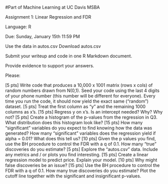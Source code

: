 #Part of Machine Learning at UC Davis MSBA

Assignment 1: Linear Regression and FDR

Language: R

Due: Sunday, January 15th 11:59 PM

 

Use the data in autos.csv Download autos.csv 

Submit your writeup and code in one R Markdown document.

Provide evidence to support your answers.

 

Please:

[5 pts] Write code that produces a 10,000 x 1001 matrix (rows x cols) of random numbers drawn from N(0,1). Seed your code using the last 4 digits of your phone number (this number will be different for everyone).  Every time you run the code, it should now yield the exact same (“random”) dataset.
[5 pts] Treat the first column as “y” and the remaining 1000 columns as x’s.
[15 pts] Regress y on x’s. Is an intercept needed?  Why?  Why not?
[5 pts] Create a histogram of the p-values from the regression in Q3. What distribution does this histogram look like?
[15 pts] How many “significant” variables do you expect to find knowing how the data was generated? How many “significant” variables does the regression yield if alpha = 0.01?  What does this tell us?
[10 pts] Given the p values you find, use the BH procedure to control the FDR with a q of 0.1. How many “true” discoveries do you estimate?
[5 pts] Explore the “autos.csv” data. Include any metrics and / or plots you find interesting.
[15 pts] Create a linear regression model to predict price. Explain your model.
[10 pts] Why might false discoveries be an issue?
[15 pts] Use the BH procedure to control the FDR with a q of 0.1. How many true discoveries do you estimate? Plot the cutoff line together with the significant and insignificant p-values.
